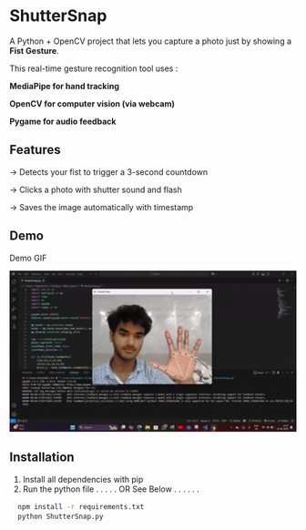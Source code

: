 
# ShutterSnap 

A Python + OpenCV project that lets you capture a photo just by showing a **Fist Gesture**.

This real-time gesture recognition tool uses :

**MediaPipe for hand tracking**

**OpenCV for computer vision (via webcam)**

**Pygame for audio feedback**


## Features
-> Detects your fist to trigger a 3-second countdown

-> Clicks a photo with shutter sound and flash

-> Saves the image automatically with timestamp
## Demo

Demo GIF

<p align="center">
  <img src="assets/screenshots/play.gif" alt="Demo" width="600"/>
</p>



## Installation

1) Install all dependencies with pip
2) Run the python file
.
.
.
.
.
OR See Below
.
.
.
.
.
.


```bash
  npm install -r requirements.txt
  python ShutterSnap.py
```
    
